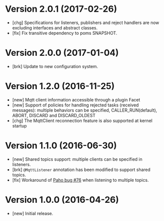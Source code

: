 # Version 2.0.1 (2017-02-26)

* [chg] Specifications for listeners, publishers and reject handlers are now excluding interfaces and abstract classes.
* [fix] Fix transitive dependency to poms SNAPSHOT.

# Version 2.0.0 (2017-01-04)

* [brk] Update to new configuration system.

# Version 1.2.0 (2016-11-25)

* [new] Mqtt client information accessible through a plugin Facet
* [new] Support of policies for handling rejected tasks (received messages): multiple behaviors can be specified, CALLER_RUN(default), ABORT, DISCARD and DISCARD_OLDEST
* [chg] The MqttClient reconnection feature is also supported at kernel startup

# Version 1.1.0 (2016-06-30)

* [new] Shared topics support: multiple clients can be specified in listeners.
* [brk] `@MqttListener` annotation has been modified to support shared topics.
* [fix] Workaround of [Paho bug #76](https://github.com/eclipse/paho.mqtt.java/issues/76) when listening to multiple topics.

# Version 1.0.0 (2016-04-26)

* [new] Initial release.
